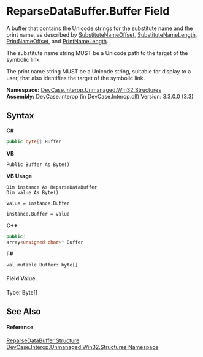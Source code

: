 # ReparseDataBuffer.Buffer Field
 

A buffer that contains the Unicode strings for the substitute name and the print name, as described by <a href="F_DevCase_Interop_Unmanaged_Win32_Structures_ReparseDataBuffer_SubstituteNameOffset">SubstituteNameOffset</a>, <a href="F_DevCase_Interop_Unmanaged_Win32_Structures_ReparseDataBuffer_SubstituteNameLength">SubstituteNameLength</a>, <a href="F_DevCase_Interop_Unmanaged_Win32_Structures_ReparseDataBuffer_PrintNameOffset">PrintNameOffset</a>, and <a href="F_DevCase_Interop_Unmanaged_Win32_Structures_ReparseDataBuffer_PrintNameLength">PrintNameLength</a>. 

 The substitute name string MUST be a Unicode path to the target of the symbolic link. 

 The print name string MUST be a Unicode string, suitable for display to a user, that also identifies the target of the symbolic link.

**Namespace:**&nbsp;<a href="N_DevCase_Interop_Unmanaged_Win32_Structures">DevCase.Interop.Unmanaged.Win32.Structures</a><br />**Assembly:**&nbsp;DevCase.Interop (in DevCase.Interop.dll) Version: 3.3.0.0 (3.3)

## Syntax

**C#**<br />
``` C#
public byte[] Buffer
```

**VB**<br />
``` VB
Public Buffer As Byte()
```

**VB Usage**<br />
``` VB Usage
Dim instance As ReparseDataBuffer
Dim value As Byte()

value = instance.Buffer

instance.Buffer = value
```

**C++**<br />
``` C++
public:
array<unsigned char>^ Buffer
```

**F#**<br />
``` F#
val mutable Buffer: byte[]
```


#### Field Value
Type: Byte[]

## See Also


#### Reference
<a href="T_DevCase_Interop_Unmanaged_Win32_Structures_ReparseDataBuffer">ReparseDataBuffer Structure</a><br /><a href="N_DevCase_Interop_Unmanaged_Win32_Structures">DevCase.Interop.Unmanaged.Win32.Structures Namespace</a><br />